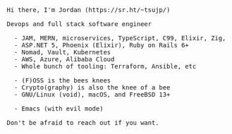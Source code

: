 <pre>
Hi there, I'm Jordan (https://sr.ht/~tsujp/)

Devops and full stack software engineer

  - JAM, MERN, microservices, TypeScript, C99, Elixir, Zig, Ruby, C#, Elisp, Bash
  - ASP.NET 5, Phoenix (Elixir), Ruby on Rails 6+
  - Nomad, Vault, Kubernetes
  - AWS, Azure, Alibaba Cloud
  - Whole bunch of tooling: Terraform, Ansible, etc

  - (F)OSS is the bees knees
  - Crypto(graphy) is also the knee of a bee
  - GNU/Linux (void), macOS, and FreeBSD 13+

  - Emacs (with evil mode)

Don't be afraid to reach out if you want.
</pre>
